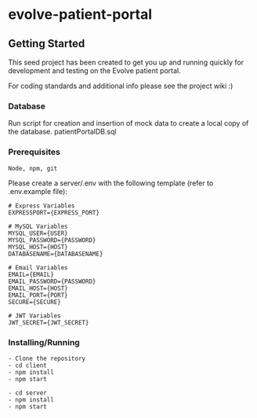 # evolve-patient-portal

## Getting Started

This seed project has been created to get you up and running quickly for development and testing on the Evolve patient portal.

For coding standards and additional info please see the project wiki :)

### Database
Run script for creation and insertion of mock data to create a local copy of the database.
patientPortalDB.sql

### Prerequisites

```
Node, npm, git
```

Please create a server/.env with the following template (refer to .env.example file):
```
# Express Variables
EXPRESSPORT={EXPRESS_PORT}

# MySQL Variables
MYSQL_USER={USER}
MYSQL_PASSWORD={PASSWORD}
MYSQL_HOST={HOST}
DATABASENAME={DATABASENAME}

# Email Variables
EMAIL={EMAIL}
EMAIL_PASSWORD={PASSWORD}
EMAIL_HOST={HOST}
EMAIL_PORT={PORT}
SECURE={SECURE}

# JWT Variables
JWT_SECRET={JWT_SECRET}
```

### Installing/Running

```
- Clone the repository
- cd client
- npm install
- npm start

- cd server
- npm install
- npm start
```
